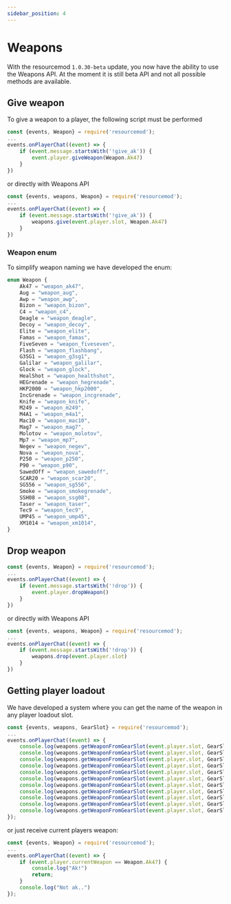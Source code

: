 ```yaml
---
sidebar_position: 4
---
```


# Weapons

With the resourcemod `1.0.30-beta` update, you now have the ability to use the Weapons API. At the moment it is still beta API and not all possible methods are available.

## Give weapon

To give a weapon to a player, the following script must be performed

```jsx title="addons/resourcemod/src/server.js"
const {events, Weapon} = require('resourcemod');
...
events.onPlayerChat((event) => {
    if (event.message.startsWith('!give_ak')) {
        event.player.giveWeapon(Weapon.Ak47)
    }
})
```

or directly with Weapons API

```jsx title="addons/resourcemod/src/server.js"
const {events, weapons, Weapon} = require('resourcemod');
...
events.onPlayerChat((event) => {
    if (event.message.startsWith('!give_ak')) {
        weapons.give(event.player.slot, Weapon.Ak47)
    }
})
```

### Weapon enum
To simplify weapon naming we have developed the enum:

```jsx
enum Weapon {
    Ak47 = "weapon_ak47",
    Aug = "weapon_aug",
    Awp = "weapon_awp",
    Bizon = "weapon_bizon",
    C4 = "weapon_c4",
    Deagle = "weapon_deagle",
    Decoy = "weapon_decoy",
    Elite = "weapon_elite",
    Famas = "weapon_famas",
    FiveSeven = "weapon_fiveseven",
    Flash = "weapon_flashbang",
    G3SG1 = "weapon_g3sg1",
    Galilar = "weapon_galilar",
    Glock = "weapon_glock",
    HealShot = "weapon_healthshot",
    HEGrenade = "weapon_hegrenade",
    HKP2000 = "weapon_hkp2000",
    IncGrenade = "weapon_incgrenade",
    Knife = "weapon_knife",
    M249 = "weapon_m249",
    M4A1 = "weapon_m4a1",
    Mac10 = "weapon_mac10",
    Mag7 = "weapon_mag7",
    Molotov = "weapon_molotov",
    Mp7 = "weapon_mp7",
    Negev = "weapon_negev",
    Nova = "weapon_nova",
    P250 = "weapon_p250",
    P90 = "weapon_p90",
    SawedOff = "weapon_sawedoff",
    SCAR20 = "weapon_scar20",
    SG556 = "weapon_sg556",
    Smoke = "weapon_smokegrenade",
    SSH08 = "weapon_ssg08",
    Taser = "weapon_taser",
    Tec9 = "weapon_tec9",
    UMP45 = "weapon_ump45",
    XM1014 = "weapon_xm1014",
}
```

## Drop weapon

```jsx title="addons/resourcemod/src/server.js"
const {events, Weapon} = require('resourcemod');
...
events.onPlayerChat((event) => {
    if (event.message.startsWith('!drop')) {
        event.player.dropWeapon()
    }
})
```

or directly with Weapons API

```jsx title="addons/resourcemod/src/server.js"
const {events, weapons, Weapon} = require('resourcemod');
...
events.onPlayerChat((event) => {
    if (event.message.startsWith('!drop')) {
        weapons.drop(event.player.slot)
    }
})
```

## Getting player loadout

We have developed a system where you can get the name of the weapon in any player loadout slot.

```jsx title="addons/resourcemod/src/server.js"
const {events, weapons, GearSlot} = require('resourcemod');
...
events.onPlayerChat((event) => {
    console.log(weapons.getWeaponFromGearSlot(event.player.slot, GearSlot.Rifle))
    console.log(weapons.getWeaponFromGearSlot(event.player.slot, GearSlot.Pistol))
    console.log(weapons.getWeaponFromGearSlot(event.player.slot, GearSlot.Knife))
    console.log(weapons.getWeaponFromGearSlot(event.player.slot, GearSlot.Grenades))
    console.log(weapons.getWeaponFromGearSlot(event.player.slot, GearSlot.C4))
    console.log(weapons.getWeaponFromGearSlot(event.player.slot, GearSlot.Boosts))
    console.log(weapons.getWeaponFromGearSlot(event.player.slot, GearSlot.Utility))
    console.log(weapons.getWeaponFromGearSlot(event.player.slot, GearSlot.Count))
    console.log(weapons.getWeaponFromGearSlot(event.player.slot, GearSlot.CurrentWeapon))
    console.log(weapons.getWeaponFromGearSlot(event.player.slot, GearSlot.First))
    console.log(weapons.getWeaponFromGearSlot(event.player.slot, GearSlot.Last))
});
```

or just receive current players weapon:
```jsx title="addons/resourcemod/src/server.js"
const {events, Weapon} = require('resourcemod');
...
events.onPlayerChat((event) => {
    if (event.player.currentWeapon == Weapon.Ak47) {
        console.log("Ak!")
        return;
    }
    console.log("Not ak..")
});
```